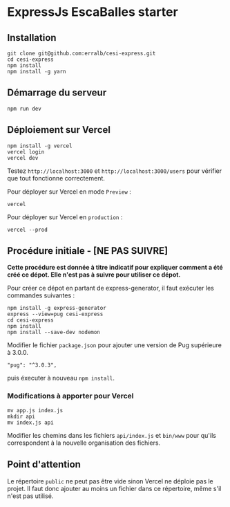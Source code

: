 # ExpressJs EscaBalles starter

## Installation

```
git clone git@github.com:erralb/cesi-express.git
cd cesi-express
npm install
npm install -g yarn
```

## Démarrage du serveur

```
npm run dev
```

## Déploiement sur Vercel

```
npm install -g vercel
vercel login
vercel dev
```

Testez `http://localhost:3000` et `http://localhost:3000/users` pour vérifier que tout fonctionne correctement.

Pour déployer sur Vercel en mode `Preview` :

```
vercel
```

Pour déployer sur Vercel en `production` : 

```
vercel --prod
```

## Procédure initiale - [NE PAS SUIVRE]

**Cette procédure est donnée à titre indicatif pour expliquer comment a été créé ce dépot. Elle n'est pas à suivre pour utiliser ce dépot.**

Pour créer ce dépot en partant de express-generator, il faut exécuter les commandes suivantes :

```
npm install -g express-generator
express --view=pug cesi-express
cd cesi-express
npm install
npm install --save-dev nodemon
```

Modifier le fichier `package.json` pour ajouter une version de Pug supérieure à 3.0.0.

```
"pug": "^3.0.3",
```

puis éxecuter à nouveau `npm install`.

### Modifications à apporter pour Vercel

```
mv app.js index.js
mkdir api
mv index.js api
```

Modifier les chemins dans les fichiers `api/index.js` et `bin/www` pour qu'ils correspondent à la nouvelle organisation des fichiers.

## Point d'attention

Le répertoire `public` ne peut pas être vide sinon Vercel ne déploie pas le projet. Il faut donc ajouter au moins un fichier dans ce répertoire, même s'il n'est pas utilisé.